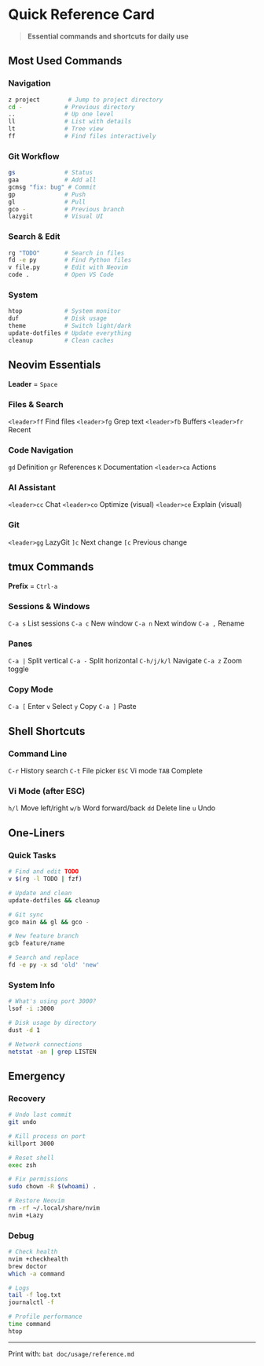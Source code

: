 # Quick Reference Card

> **Essential commands and shortcuts for daily use**

## Most Used Commands

### Navigation
```bash
z project        # Jump to project directory
cd -            # Previous directory  
..              # Up one level
ll              # List with details
lt              # Tree view
ff              # Find files interactively
```

### Git Workflow
```bash
gs              # Status
gaa             # Add all
gcmsg "fix: bug" # Commit
gp              # Push
gl              # Pull
gco -           # Previous branch
lazygit         # Visual UI
```

### Search & Edit
```bash
rg "TODO"       # Search in files
fd -e py        # Find Python files
v file.py       # Edit with Neovim
code .          # Open VS Code
```

### System
```bash
htop            # System monitor
duf             # Disk usage
theme           # Switch light/dark
update-dotfiles # Update everything
cleanup         # Clean caches
```

## Neovim Essentials

**Leader** = `Space`

### Files & Search
`<leader>ff` Find files
`<leader>fg` Grep text
`<leader>fb` Buffers
`<leader>fr` Recent

### Code Navigation  
`gd` Definition
`gr` References
`K` Documentation
`<leader>ca` Actions

### AI Assistant
`<leader>cc` Chat
`<leader>co` Optimize (visual)
`<leader>ce` Explain (visual)

### Git
`<leader>gg` LazyGit
`]c` Next change
`[c` Previous change

## tmux Commands

**Prefix** = `Ctrl-a`

### Sessions & Windows
`C-a s` List sessions
`C-a c` New window
`C-a n` Next window
`C-a ,` Rename

### Panes
`C-a |` Split vertical
`C-a -` Split horizontal
`C-h/j/k/l` Navigate
`C-a z` Zoom toggle

### Copy Mode
`C-a [` Enter
`v` Select
`y` Copy
`C-a ]` Paste

## Shell Shortcuts

### Command Line
`C-r` History search
`C-t` File picker
`ESC` Vi mode
`TAB` Complete

### Vi Mode (after ESC)
`h/l` Move left/right
`w/b` Word forward/back
`dd` Delete line
`u` Undo

## One-Liners

### Quick Tasks
```bash
# Find and edit TODO
v $(rg -l TODO | fzf)

# Update and clean
update-dotfiles && cleanup

# Git sync
gco main && gl && gco -

# New feature branch
gcb feature/name

# Search and replace
fd -e py -x sd 'old' 'new'
```

### System Info
```bash
# What's using port 3000?
lsof -i :3000

# Disk usage by directory
dust -d 1

# Network connections
netstat -an | grep LISTEN
```

## Emergency

### Recovery
```bash
# Undo last commit
git undo

# Kill process on port
killport 3000

# Reset shell
exec zsh

# Fix permissions  
sudo chown -R $(whoami) .

# Restore Neovim
rm -rf ~/.local/share/nvim
nvim +Lazy
```

### Debug
```bash
# Check health
nvim +checkhealth
brew doctor
which -a command

# Logs
tail -f log.txt
journalctl -f

# Profile performance
time command
htop
```

---

Print with: `bat doc/usage/reference.md`